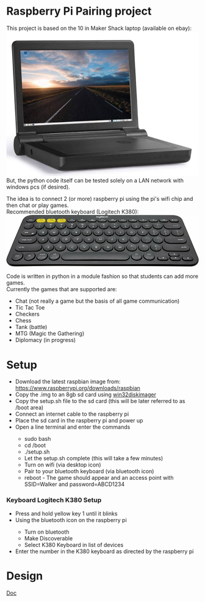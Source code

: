 <h1>Raspberry Pi Pairing project</h1>
This project is based on the 10 in Maker Shack laptop (available on ebay): <img src="images/makerShack.jpg"><br>
But, the python code itself can be tested solely on a LAN network with windows pcs (if desired).<p>
The idea is to connect 2 (or more) raspberry pi using the pi's wifi chip and then chat or play games.
<br>Recommended bluetooth keyboard (Logitech K380):<br>
<img src="images/k380.jpg">
<p>
Code is written in python in a module fashion so that students can add more games.<br>
Currently the games that are supported are:
<ul>
  <li>Chat (not really a game but the basis of all game communication)</li>
  <li>Tic Tac Toe</li>
  <li>Checkers</li>
  <li>Chess</li>
  <li>Tank (battle)</li>
  <li>MTG (Magic the Gathering)</li>
  <li>Diplomacy (in progress)</li>
</ul>
<h1>Setup</h1>
<ul>
  <li>Download the latest raspbian image from: <a href="https://www.raspberrypi.org/downloads/raspbian">https://www.raspberrypi.org/downloads/raspbian</a></li>
  <li>Copy the .img to an 8gb sd card using <a href="https://www.sourceforge.net/projects/win32diskimager">win32diskimager</a></li>
  <li>Copy the setup.sh file to the sd card (this will be later referred to as /boot area)</li>
  <li>Connect an internet cable to the raspberry pi</li>
  <li>Place the sd card in the raspberry pi and power up</li>
  <li>Open a line terminal and enter the commands</li>
  <ul>
     <li>sudo bash</li>
     <li>cd /boot</li>
     <li>./setup.sh</li>
     <li>Let the setup.sh complete (this will take a few minutes)</li>
     <li>Turn on wifi (via desktop icon)</li>
     <li>Pair to your bluetooth keyboard (via bluetooth icon)</li>
     <li>reboot - The game should appear and an access point with SSID=Walker and password=ABCD1234</li>
  </ul>
</ul>

<h3>Keyboard Logitech K380 Setup</h3>
<ul>
   <li>Press and hold yellow key 1 until it blinks</li>
   <li>Using the bluetooth icon on the raspberry pi</li>
     <ul>
       <li>Turn on bluetooth</li>
       <li>Make Discoverable</li>
       <li>Select K380 Keyboard in list of devices</li>
     </ul>
     <li>Enter the number in the K380 keyboard as directed by the raspberry pi</li>
</ul>
<H1>Design</H1>
   <a href="http://paulware.github.io/piPair">Doc</a>
